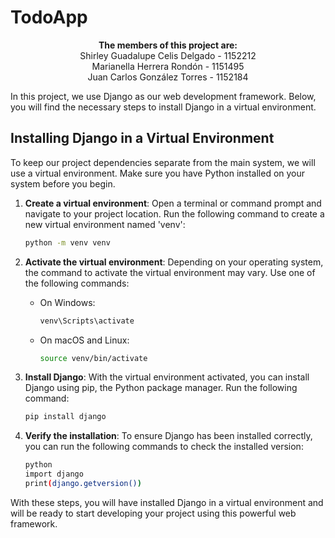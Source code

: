 # TodoApp


<p align="center">
  <b>The members of this project are:</b><br>
  Shirley Guadalupe Celis Delgado - 1152212<br>
  Marianella Herrera Rondón - 1151495<br>
  Juan Carlos González Torres - 1152184
</p>

In this project, we use Django as our web development framework. Below, you will find the necessary steps to install Django in a virtual environment.

## Installing Django in a Virtual Environment

To keep our project dependencies separate from the main system, we will use a virtual environment. Make sure you have Python installed on your system before you begin.

1. **Create a virtual environment**: Open a terminal or command prompt and navigate to your project location. Run the following command to create a new virtual environment named 'venv':

    ```bash
    python -m venv venv
    ```

2. **Activate the virtual environment**: Depending on your operating system, the command to activate the virtual environment may vary. Use one of the following commands:

    - On Windows:

        ```bash
        venv\Scripts\activate
        ```

    - On macOS and Linux:

        ```bash
        source venv/bin/activate
        ```

3. **Install Django**: With the virtual environment activated, you can install Django using pip, the Python package manager. Run the following command:

    ```bash
    pip install django
    ```

4. **Verify the installation**: To ensure Django has been installed correctly, you can run the following commands to check the installed version:

    ```bash
    python
    import django
    print(django.getversion())
    ```

With these steps, you will have installed Django in a virtual environment and will be ready to start developing your project using this powerful web framework.